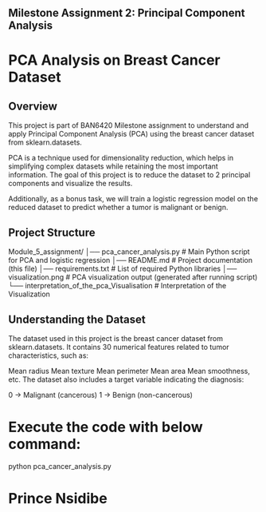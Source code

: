 
## Milestone Assignment 2: Principal Component Analysis
# PCA Analysis on Breast Cancer Dataset

## Overview
This project is part of BAN6420 Milestone assignment to understand and apply Principal Component Analysis (PCA) using the breast cancer dataset from sklearn.datasets.

PCA is a technique used for dimensionality reduction, which helps in simplifying complex datasets while retaining the most important information. The goal of this project is to reduce the dataset to 2 principal components and visualize the results.

Additionally, as a bonus task, we will train a logistic regression model on the reduced dataset to predict whether a tumor is malignant or benign.



## Project Structure

Module_5_assignment/
│── pca_cancer_analysis.py                      # Main Python script for PCA and logistic regression
│── README.md                                   # Project documentation (this file)
│── requirements.txt                            # List of required Python libraries
│── visualization.png                           # PCA visualization output (generated after running script)
└── interpretation_of_the_pca_Visualisation     # Interpretation of the Visualization


## Understanding the Dataset
The dataset used in this project is the breast cancer dataset from sklearn.datasets. It contains 30 numerical features related to tumor characteristics, such as:

Mean radius
Mean texture
Mean perimeter
Mean area
Mean smoothness, etc.
The dataset also includes a target variable indicating the diagnosis:

0 → Malignant (cancerous)
1 → Benign (non-cancerous)


# Execute the code with below command:
  python pca_cancer_analysis.py


# Prince Nsidibe